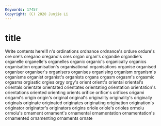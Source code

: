 ```yaml
---
Keywords: 17457
Copyright: (C) 2020 Junjie Li
---
```


# title

Write contents here!!!
n's 
ordinations 
ordnance 
ordnance's 
ordure 
ordure's
ore 
ore's 
oregano 
oregano's 
ores 
organ 
organ's 
organdie 
organdie's 
organelle
organelle's 
organelles 
organic 
organic's 
organically 
organics 
organisation 
organisation's 
organisational 
organisations
organise 
organised 
organiser 
organiser's 
organisers 
organises 
organising 
organism 
organism's 
organisms
organist 
organist's 
organists 
organs 
orgasm 
orgasm's 
orgasmic 
orgasms 
orgiastic 
orgies
orgy 
orgy's 
orient 
orient's 
oriental 
oriental's 
orientals 
orientate 
orientated 
orientates
orientating 
orientation 
orientation's 
orientations 
oriented 
orienting 
orients 
orifice 
orifice's 
orifices
origami 
origami's 
origin 
origin's 
original 
original's 
originality 
originality's 
originally 
originals
originate 
originated 
originates 
originating 
origination 
origination's 
originator 
originator's 
originators 
origins
oriole 
oriole's 
orioles 
ormolu 
ormolu's 
ornament 
ornament's 
ornamental 
ornamentation 
ornamentation's
ornamented 
ornamenting 
ornaments 
ornate 
